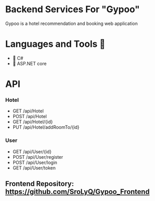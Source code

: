 # Backend Services For "Gypoo"

Gypoo is a hotel recommendation and booking web application

# Languages and Tools :toolbox:

- :wrench: C#
- :hammer: ASP.NET core

# API

### Hotel

- GET /api/Hotel
- POST /api/Hotel
- GET /api/Hotel/{id}
- PUT /api/Hotel/addRoomTo/{id}

### User

- GET /api/User/{id}
- POST /api/User/register
- POST /api/User/login
- GET /api/User/token

## Frontend Repository: https://github.com/SroLyQ/Gypoo_Frontend
